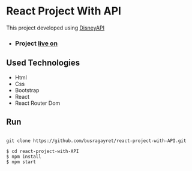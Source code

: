 # React Project With API

This project developed using [DisneyAPI](https://disneyapi.dev/)


- ### Project [live on](https://disney-api-react-project.netlify.app/)

## Used Technologies

- Html
- Css
- Bootstrap
- React
- React Router Dom

## Run

```ssh

git clone https://github.com/busragayret/react-project-with-API.git

$ cd react-project-with-API
$ npm install
$ npm start

```
